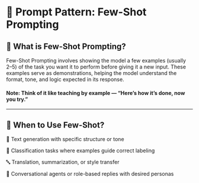 # 🔁 Prompt Pattern: Few-Shot Prompting

## 📖 What is Few-Shot Prompting?

Few-Shot Prompting involves showing the model a few examples (usually 2–5) of the task you want it to perform before giving it a new input. These examples serve as demonstrations, helping the model understand the format, tone, and logic expected in its response.

#### Note: Think of it like teaching by example — “Here’s how it’s done, now you try.”

---

## 🧠 When to Use Few-Shot?

📝 Text generation with specific structure or tone

🎯 Classification tasks where examples guide correct labeling

🔤 Translation, summarization, or style transfer

💬 Conversational agents or role-based replies with desired personas
